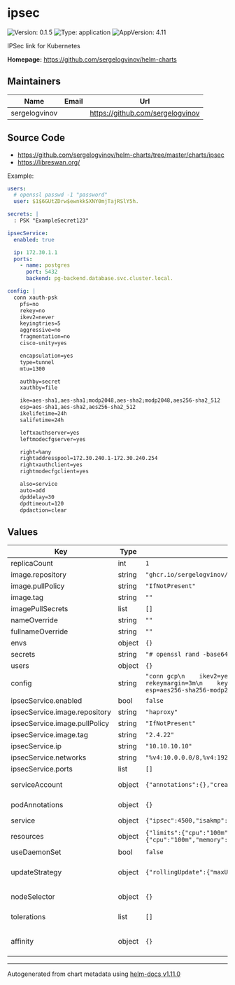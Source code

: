 # ipsec

![Version: 0.1.5](https://img.shields.io/badge/Version-0.1.5-informational?style=flat-square) ![Type: application](https://img.shields.io/badge/Type-application-informational?style=flat-square) ![AppVersion: 4.11](https://img.shields.io/badge/AppVersion-4.11-informational?style=flat-square)

IPSec link for Kubernetes

**Homepage:** <https://github.com/sergelogvinov/helm-charts>

## Maintainers

| Name | Email | Url |
| ---- | ------ | --- |
| sergelogvinov |  | <https://github.com/sergelogvinov> |

## Source Code

* <https://github.com/sergelogvinov/helm-charts/tree/master/charts/ipsec>
* <https://libreswan.org/>

Example:

```yaml
users:
  # openssl passwd -1 "password"
  user: $1$6GUtZDrw$ewnkkSXNY0mjTajRSlY5h.

secrets: |
  : PSK "ExampleSecret123"

ipsecService:
  enabled: true

  ip: 172.30.1.1
  ports:
    - name: postgres
      port: 5432
      backend: pg-backend.database.svc.cluster.local.

config: |
  conn xauth-psk
    pfs=no
    rekey=no
    ikev2=never
    keyingtries=5
    aggressive=no
    fragmentation=no
    cisco-unity=yes

    encapsulation=yes
    type=tunnel
    mtu=1300

    authby=secret
    xauthby=file

    ike=aes-sha1,aes-sha1;modp2048,aes-sha2;modp2048,aes256-sha2_512
    esp=aes-sha1,aes-sha2,aes256-sha2_512
    ikelifetime=24h
    salifetime=24h

    leftxauthserver=yes
    leftmodecfgserver=yes

    right=%any
    rightaddresspool=172.30.240.1-172.30.240.254
    rightxauthclient=yes
    rightmodecfgclient=yes

    also=service
    auto=add
    dpddelay=30
    dpdtimeout=120
    dpdaction=clear
```

## Values

| Key | Type | Default | Description |
|-----|------|---------|-------------|
| replicaCount | int | `1` |  |
| image.repository | string | `"ghcr.io/sergelogvinov/ipsec"` |  |
| image.pullPolicy | string | `"IfNotPresent"` |  |
| image.tag | string | `""` |  |
| imagePullSecrets | list | `[]` |  |
| nameOverride | string | `""` |  |
| fullnameOverride | string | `""` |  |
| envs | object | `{}` | Deployment envs |
| secrets | string | `"# openssl rand -base64 48\n%any 1.2.3.4 : PSK \"base64\"\n"` |  |
| users | object | `{}` | XAUTH openssl passwd -1 "$PASSWORD" |
| config | string | `"conn gcp\n    ikev2=yes\n    ikelifetime=600m\n    keylife=180m\n    rekeymargin=3m\n    keyingtries=3\n    ike=aes256-sha256-modp2048\n    esp=aes256-sha256-modp2048\n    pfs=yes\n"` |  |
| ipsecService.enabled | bool | `false` |  |
| ipsecService.image.repository | string | `"haproxy"` |  |
| ipsecService.image.pullPolicy | string | `"IfNotPresent"` |  |
| ipsecService.image.tag | string | `"2.4.22"` |  |
| ipsecService.ip | string | `"10.10.10.10"` |  |
| ipsecService.networks | string | `"%v4:10.0.0.0/8,%v4:192.168.0.0/16,%v4:172.16.0.0/12,%v4:!172.30.240.0/24"` |  |
| ipsecService.ports | list | `[]` |  |
| serviceAccount | object | `{"annotations":{},"create":true,"name":""}` | Pods Service Account. ref: https://kubernetes.io/docs/tasks/configure-pod-container/configure-service-account/ |
| podAnnotations | object | `{}` | Annotations for pod. ref: https://kubernetes.io/docs/concepts/overview/working-with-objects/annotations/ |
| service | object | `{"ipsec":4500,"isakmp":500,"type":"HostPort"}` | Service parameters ref: https://kubernetes.io/docs/user-guide/services/ |
| resources | object | `{"limits":{"cpu":"100m","memory":"128Mi"},"requests":{"cpu":"100m","memory":"64Mi"}}` | Resource requests and limits. ref: https://kubernetes.io/docs/user-guide/compute-resources/ |
| useDaemonSet | bool | `false` | Use a daemonset instead of a deployment |
| updateStrategy | object | `{"rollingUpdate":{"maxUnavailable":1},"type":"RollingUpdate"}` | Pod deployment update stategy type. ref: https://kubernetes.io/docs/concepts/workloads/controllers/deployment/#updating-a-deployment |
| nodeSelector | object | `{}` | Node labels for pod assignment. ref: https://kubernetes.io/docs/user-guide/node-selection/ |
| tolerations | list | `[]` | Tolerations for pod assignment. ref: https://kubernetes.io/docs/concepts/configuration/taint-and-toleration/ |
| affinity | object | `{}` | Affinity for pod assignment. ref: https://kubernetes.io/docs/concepts/configuration/assign-pod-node/#affinity-and-anti-affinity |

----------------------------------------------
Autogenerated from chart metadata using [helm-docs v1.11.0](https://github.com/norwoodj/helm-docs/releases/v1.11.0)
